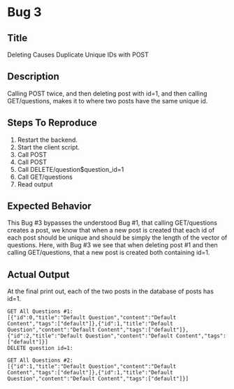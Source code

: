 # Bug 3

## Title

Deleting Causes Duplicate Unique IDs with POST

## Description

Calling POST twice, and then deleting post with
id=1, and then calling GET/questions,
makes it to where two posts have the same unique id.

## Steps To Reproduce

1. Restart the backend.
2. Start the client script.
3. Call POST
4. Call POST
5. Call DELETE/question$question_id=1
6. Call GET/questions
7. Read output

## Expected Behavior

This Bug #3 bypasses the understood Bug #1, that calling
GET/questions creates a post, we know that when a new
post is created that each id of each post should be unique
and should be simply the length of the vector of questions.
Here, with Bug #3 we see that when deleting post #1 and
then calling GET/questions, that a new post is created
both containing id=1.

## Actual Output

At the final print out, each of the two posts in the
database of posts has id=1.

```
GET All Questions #1: 
[{"id":0,"title":"Default Question","content":"Default Content","tags":["default"]},{"id":1,"title":"Default Question","content":"Default Content","tags":["default"]},{"id":2,"title":"Default Question","content":"Default Content","tags":["default"]}]
DELETE question id=1: 

GET All Questions #2: 
[{"id":1,"title":"Default Question","content":"Default Content","tags":["default"]},{"id":1,"title":"Default Question","content":"Default Content","tags":["default"]}]
```